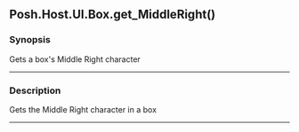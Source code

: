 Posh.Host.UI.Box.get_MiddleRight()
----------------------------------

### Synopsis
Gets a box's Middle Right character

---

### Description

Gets the Middle Right character in a box

---
